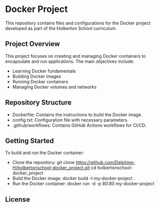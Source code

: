 # Docker Project #
This repository contains files and configurations for the Docker project developed as part of the Holberton School curriculum.

## Project Overview ##
This project focuses on creating and managing Docker containers to encapsulate and run applications. The main objectives include:
- Learning Docker fundamentals
- Building Docker images
- Running Docker containers
- Managing Docker volumes and networks

## Repository Structure ##
- Dockerfile: Contains the instructions to build the Docker image.
- config.txt: Configuration file with necessary parameters.
- .github/workflows: Contains GitHub Actions workflows for CI/CD.

## Getting Started ##
To build and run the Docker container:
- Clone the repository:
git clone https://github.com/Delphine-H/holbertonschool-docker_project.git
cd holbertonschool-docker_project
- Build the Docker image:
 docker build -t my-docker-project .
- Run the Docker container:
 docker run -d -p 80:80 my-docker-project

## License ##
